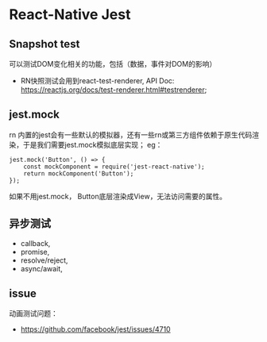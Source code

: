 # React-Native Jest

## Snapshot test
可以测试DOM变化相关的功能，包括（数据，事件对DOM的影响）
- RN快照测试会用到react-test-renderer, API Doc: https://reactjs.org/docs/test-renderer.html#testrenderer;
## jest.mock
rn 内置的jest会有一些默认的模拟器，还有一些rn或第三方组件依赖于原生代码渲染，于是我们需要jest.mock模拟底层实现；
eg：
```
jest.mock('Button', () => {
	const mockComponent = require('jest-react-native');
	return mockComponent('Button');
});
```
如果不用jest.mock， Button底层渲染成View，无法访问需要的属性。

## 异步测试
 - callback,
 - promise,
 - resolve/reject,
 - async/await,

## issue
动画测试问题：
 - https://github.com/facebook/jest/issues/4710

